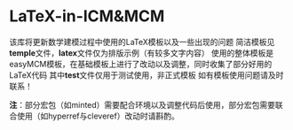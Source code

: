 # LaTeX-in-ICM&MCM
该库将更新数学建模过程中使用的LaTeX模板以及一些出现的问题
简洁模板见**temple**文件，**latex**文件仅为排版示例（有较多文字内容）
使用的整体模板是easyMCM模板，在基础模板上进行了改动以及调整，同时收集了部分好用的LaTeX代码
其中**test**文件仅用于测试使用，非正式模板
如有模板使用问题请及时联系！

**注**：部分宏包（如minted）需要配合环境以及调整代码后使用，部分宏包需要联合使用（如hyperref与cleveref）改动时请斟酌。
